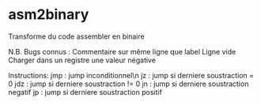 asm2binary
==========

Transforme du code assembler en binaire

N.B.
Bugs connus : 
		Commentaire sur même ligne que label
		Ligne vide
		Charger dans un registre une valeur négative

Instructions:
	jmp : jump inconditionnel\n
	jz : jump si derniere soustraction = 0
	jdz : jump si derniere soustraction != 0
	jn : jump si derniere soustraction negatif
	jp : jump si derniere soustraction positif
	